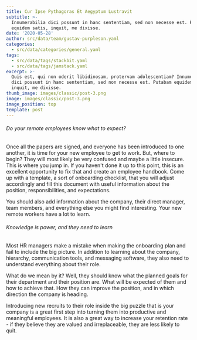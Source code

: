 ```yaml
---
title: Cur Ipse Pythagoras Et Aegyptum Lustravit
subtitle: >-
  Innumerabilia dici possunt in hanc sententiam, sed non necesse est. Putabam
  equidem satis, inquit, me dixisse.
date: '2020-05-28'
author: src/data/team/gustav-purpleson.yaml
categories:
  - src/data/categories/general.yaml
tags:
  - src/data/tags/stackbit.yaml
  - src/data/tags/jamstack.yaml
excerpt: >-
  Quis est, qui non oderit libidinosam, protervam adolescentiam? Innumerabilia
  dici possunt in hanc sententiam, sed non necesse est. Putabam equidem satis,
  inquit, me dixisse.
thumb_image: images/classic/post-3.png
image: images/classic/post-3.png
image_position: top
template: post
---
```

###### Do your remote employees know what to expect?
Once all the papers are signed, and everyone has been introduced to one another, it is time for your new employee to get to work. But, where to begin? They will most likely be very confused and maybe a little insecure. This is where you jump in. If you haven't done it up to this point, this is an excellent opportunity to fix that and create an employee handbook. Come up with a template,  a sort of onboarding checklist, that you will adjust accordingly and fill this document with useful information about the position, responsibilities, and expectations.

You should also add information about the company, their direct manager, team members, and everything else you might find interesting. Your new remote workers have a lot to learn.

###### Knowledge is power, and they need to learn
Most HR managers make a mistake when making the onboarding plan and fail to include the big picture. In addition to learning about the company, hierarchy, communication tools, and messaging software, they also need to understand everything about their role.

What do we mean by it? Well, they should know what the planned goals for their department and their position are. What will be expected of them and how to achieve that. How they can improve the position, and in which direction the company is heading.

Introducing new recruits to their role inside the big puzzle that is your company is a great first step into turning them into productive and meaningful employees. It is also a great way to increase your retention rate - if they believe they are valued and irreplaceable, they are less likely to quit.
